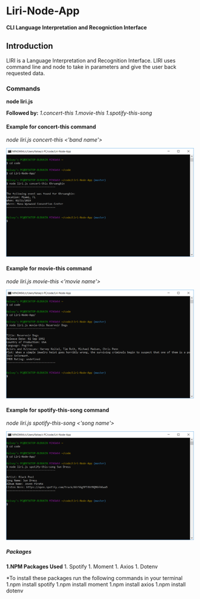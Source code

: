 # Liri-Node-App
**CLI Language Interpretation and Recogniction Interface**

## Introduction
LIRI is a Language Interpretation and Recognition Interface. LIRI uses command line and node to take in parameters and give the user back requested data.

### Commands
**node liri.js**

**Followed by:**
        _1.concert-this_
        _1.movie-this_
        _1.spotify-this-song_

#### Example for concert-this command
_node liri.js concert-this <'band name'>_

![Concert-this](images/concert-this.PNG)

#### Example for movie-this command
_node liri.js movie-this <'movie name'>_

![Movie-this](images/movie-this.PNG)

#### Example for spotify-this-song command
_node liri.js spotify-this-song <'song name'>_

![Song-this](images/spotify-this.PNG)

##### Packages
**1.NPM Packages Used**
    1. Spotify
    1. Moment
    1. Axios
    1. Dotenv

*To install these packages run the following commands in your terminal
    1.npm install spotify
    1.npm install moment
    1.npm install axios
    1.npm install dotenv




    
